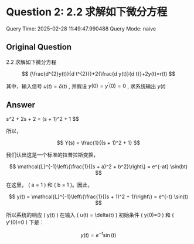 # Question 2: 2.2 求解如下微分方程

Query Time: 2025-02-28 11:49:47.990488
Query Mode: naive

## Original Question
2.2 求解如下微分方程  

$$
{\frac{d^{2}y(t)}{d t^{2}}}+2{\frac{d y(t)}{d t}}+2y(t)=r(t)
$$  

其中，输入信号 $u(t)=\delta(t)$ , 并假设 $y(0)=y^{\prime}(0)=0$ , 求系统输出 $y(t)$

## Answer
s^2 + 2s + 2 = (s + 1)^2 + 1
$$

所以，

$$
Y(s) = \frac{1}{(s + 1)^2 + 1}
$$

我们认出这是一个标准的拉普拉斯变换，

$$
\mathcal{L}^{-1}\left\{\frac{1}{(s + a)^2 + b^2}\right\} = e^{-at} \sin(bt)
$$

在这里， \( a = 1 \) 和 \( b = 1 \)。因此，

$$
y(t) = \mathcal{L}^{-1}\left\{\frac{1}{(s + 1)^2 + 1}\right\} = e^{-t} \sin(t)
$$

所以系统的响应 \( y(t) \) 在输入 \( u(t) = \delta(t) \) 初始条件 \( y(0)=0 \) 和 \( y'(0)=0 \) 下是：

$$
y(t) = e^{-t} \sin(t)
$$